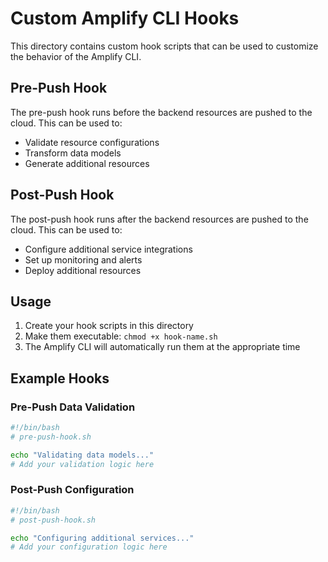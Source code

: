 # Custom Amplify CLI Hooks

This directory contains custom hook scripts that can be used to customize the behavior of the Amplify CLI.

## Pre-Push Hook

The pre-push hook runs before the backend resources are pushed to the cloud. This can be used to:

- Validate resource configurations
- Transform data models
- Generate additional resources

## Post-Push Hook

The post-push hook runs after the backend resources are pushed to the cloud. This can be used to:

- Configure additional service integrations
- Set up monitoring and alerts
- Deploy additional resources

## Usage

1. Create your hook scripts in this directory
2. Make them executable: `chmod +x hook-name.sh`
3. The Amplify CLI will automatically run them at the appropriate time

## Example Hooks

### Pre-Push Data Validation
```bash
#!/bin/bash
# pre-push-hook.sh

echo "Validating data models..."
# Add your validation logic here
```

### Post-Push Configuration
```bash
#!/bin/bash
# post-push-hook.sh

echo "Configuring additional services..."
# Add your configuration logic here
```